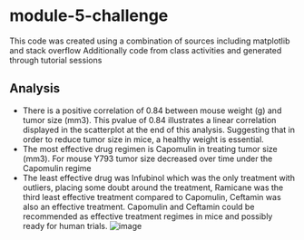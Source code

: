 # module-5-challenge
This code was created using a combination of sources including matplotlib and stack overflow
Additionally code from class activities and generated through tutorial sessions
## Analysis

- There is a positive correlation of 0.84 between mouse weight (g) and tumor size (mm3). This pvalue of 0.84 illustrates a linear correlation displayed in the scatterplot at the end of this analysis. Suggesting that in order to reduce tumor size in mice, a healthy weight is essential.
- The most effective drug regimen is Capomulin in treating tumor size (mm3). For mouse Y793 tumor size decreased over time under the Capomulin regime
- The least effective drug was Infubinol which was the only treatment with outliers, placing some doubt around the treatment, Ramicane was the third least effective treatment compared to Capomulin, Ceftamin was also an effective treatment. Capomulin and Ceftamin could be recommended as effective treatment regimes in mice and possibly ready for human trials.
 ![image](https://user-images.githubusercontent.com/122842203/232645863-8be17083-04f0-4a71-a0b9-d9fbcc381710.png)
